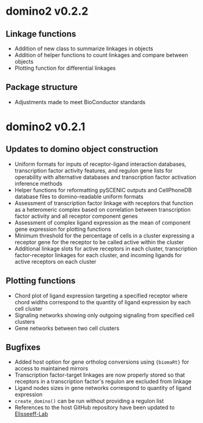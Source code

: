 # domino2 v0.2.2

## Linkage functions
- Addition of new class to summarize linkages in objects
- Addition of helper functions to count linkages and compare between objects
- Plotting function for differential linkages

## Package structure
- Adjustments made to meet BioConductor standards

# domino2 v0.2.1

## Updates to domino object construction
- Uniform formats for inputs of receptor-ligand interaction databases, transcription factor activity features, and regulon gene lists for operability with alternative databases and transcription factor activation inference methods
- Helper functions for reformatting pySCENIC outputs and CellPhoneDB database files to domino-readable uniform formats
- Assessment of transcription factor linkage with receptors that function as a heteromeric complex based on correlation between transcription factor activity and all receptor component genes
- Assessment of complex ligand expression as the mean of component gene expression for plotting functions
- Minimum threshold for the percentage of cells in a cluster expressing a receptor gene for the receptor to be called active within the cluster
- Additional linkage slots for active receptors in each cluster, transcription factor-receptor linkages for each cluster, and incoming ligands for active receptors on each cluster

## Plotting functions
- Chord plot of ligand expression targeting a specified receptor where chord widths correspond to the quantity of ligand expression by each cell cluster
- Signaling networks showing only outgoing signaling from specified cell clusters
- Gene networks between two cell clusters

## Bugfixes
- Added host option for gene ortholog conversions using `{biomaRt}` for access to maintained mirrors
- Transcription factor-target linkages are now properly stored so that receptors in a transcription factor's regulon are excluded from linkage
- Ligand nodes sizes in gene networks correspond to quantity of ligand expression
- `create_domino()` can be run without providing a regulon list
- References to the host GitHub repository have been updated to [Elisseeff-Lab](https://github.com/Elisseeff-Lab/domino)
